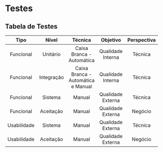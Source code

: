 # Testes

## Tabela de Testes

|     Tipo    |    Nível   |               Técnica              |      Objetivo     | Perspectiva |
|:-----------:|:----------:|:----------------------------------:|:-----------------:|:-----------:|
|  Funcional  |  Unitário  |      Caixa Branca - Automática     | Qualidade Interna |   Técnica   |
|  Funcional  | Integração | Caixa Branca - Automática e Manual | Qualidade Interna |   Técnica   |
|  Funcional  |   Sistema  |               Manual               | Qualidade Externa |   Técnica   |
|  Funcional  |  Aceitação |               Manual               | Qualidade Externa |   Negócio   |
| Usabilidade |   Sistema  |               Manual               | Qualidade Externa |   Técnica   |
| Usabilidade |  Aceitação |               Manual               | Qualidade Externa |   Negócio   |